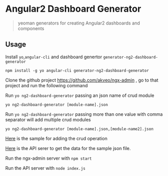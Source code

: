 # Angular2 Dashboard Generator
> yeoman generators for creating Angular2 dashboards and components

## Usage
Install `yo`,`angular-cli` and dashboard genertor `generator-ng2-dashboard-generator`
```
npm install -g yo angular-cli generator-ng2-dashboard-generator
```

Clone the github project https://github.com/akveo/ngx-admin , go to that project and run the following command

Run `yo ng2-dashboard-generator` passing an json name of crud module
```
yo ng2-dashboard-generator [module-name].json
```

Run `yo ng2-dashboard-generator` passing more than one value with comma separator will add multiple crud modules
```
yo ng2-dashboard-generator [module-name].json,[module-name2].json
```

[Here](user.json) is the sample for adding the crud operation

[Here](https://github.com/dinesh36/test-api-server) is the API serer to get the data for the sample json file.

Run the ngx-admin server with `npm start`

Run the API server with `node index.js`